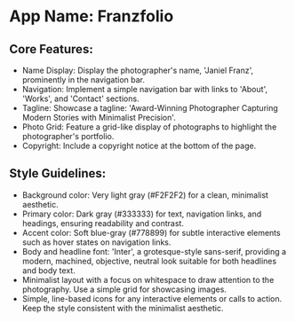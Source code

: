 # **App Name**: Franzfolio

## Core Features:

- Name Display: Display the photographer's name, 'Janiel Franz', prominently in the navigation bar.
- Navigation: Implement a simple navigation bar with links to 'About', 'Works', and 'Contact' sections.
- Tagline: Showcase a tagline: 'Award-Winning Photographer Capturing Modern Stories with Minimalist Precision'.
- Photo Grid: Feature a grid-like display of photographs to highlight the photographer's portfolio.
- Copyright: Include a copyright notice at the bottom of the page.

## Style Guidelines:

- Background color: Very light gray (#F2F2F2) for a clean, minimalist aesthetic.
- Primary color: Dark gray (#333333) for text, navigation links, and headings, ensuring readability and contrast.
- Accent color: Soft blue-gray (#778899) for subtle interactive elements such as hover states on navigation links.
- Body and headline font: 'Inter', a grotesque-style sans-serif, providing a modern, machined, objective, neutral look suitable for both headlines and body text.
- Minimalist layout with a focus on whitespace to draw attention to the photography. Use a simple grid for showcasing images.
- Simple, line-based icons for any interactive elements or calls to action. Keep the style consistent with the minimalist aesthetic.